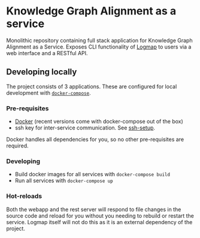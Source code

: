 # Knowledge Graph Alignment as a service

Monolithic repository containing full stack application for Knowledge Graph Alignment as a Service. Exposes CLI functionality of [Logmap](https://github.com/ernestojimenezruiz/logmap-matcher) to users via a web interface and a RESTful API.

## Developing locally

The project consists of 3 applications. These are configured for local development with [`docker-compose`](https://docs.docker.com/compose/).

### Pre-requisites

* [Docker](https://docs.docker.com/get-docker/) (recent versions come with docker-compose out of the box)
* ssh key for inter-service communication. See [ssh-setup](./docs/ssh-setup).

Docker handles all dependencies for you, so no other pre-requisites are required. 

### Developing

* Build docker images for all services with `docker-compose build`
* Run all services with `docker-compose up`

### Hot-reloads

Both the webapp and the rest server will respond to file changes in the source code and reload for you without you needing to rebuild or restart the service.
Logmap itself will not do this as it is an external dependency of the project.

